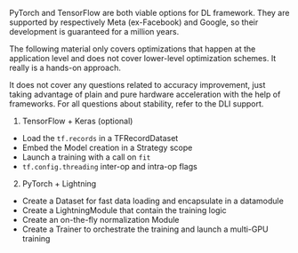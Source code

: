 PyTorch and TensorFlow are both viable options for DL framework. They are supported by respectively Meta (ex-Facebook) and Google, so their development is guaranteed for a million years.

The following material only covers optimizations that happen at the application level and does not cover lower-level optimization schemes. It really is a hands-on approach.

It does not cover any questions related to accuracy improvement, just taking advantage of plain and pure hardware acceleration with the help of frameworks. For all questions about stability, refer to the DLI support.

1. TensorFlow + Keras (optional)
* Load the `tf.records` in a TFRecordDataset
* Embed the Model creation in a Strategy scope
* Launch a training with a call on `fit`
* `tf.config.threading` inter-op and intra-op flags

2. PyTorch + Lightning
* Create a Dataset for fast data loading and encapsulate in a datamodule
* Create a LightningModule that contain the training logic
* Create an on-the-fly normalization Module
* Create a Trainer to orchestrate the training and launch a multi-GPU training